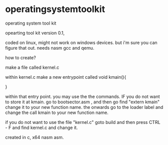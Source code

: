# operatingsystemtoolkit
operating system tool kit

opearting tool kit version 0.1, 

coded on linux, might not work on windows devices. but i'm sure you can figure that out.
needs nasm gcc and qemu.


how to create?

make a file called kernel.c

within kernel.c make a new entrypoint called 
void kmain(){



}

within that entry point. you may use the the commands. 
IF you do not want to store it at kmain. go to bootsector.asm , and then go find "extern kmain" change it to your new function name.
the onwards go to the loader label and change the call kmain to your new function name. 

if you do not want to use the file "kernel.c" goto build and then press CTRL - F  and find kernel.c and change it.




created in c, x64 nasm asm.


